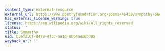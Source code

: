 ```yaml
---
content_type: external-resource
external_url: https://www.poetryfoundation.org/poems/46459/sympathy-56d22658afbc0
has_external_license_warning: true
license: https://en.wikipedia.org/wiki/All_rights_reserved
status: ''
title: Sympathy
uid: b3ef216f-d478-4f33-aa1d-0b64ae26bd05
wayback_url: ''
---
```

